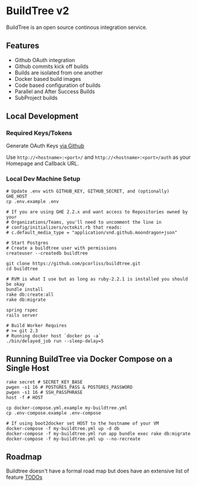 # BuildTree v2

BuildTree is an open source continous integration service.

## Features

* Github OAuth integration
* Github commits kick off builds
* Builds are isolated from one another
* Docker based build images
* Code based configuration of builds
* Parallel and After Success Builds
* SubProject builds

## Local Development

### Required Keys/Tokens

Generate OAuth Keys [via Github](https://github.com/settings/applications/new)

Use `http://<hostname>:<port>/` and `http://<hostname>:<port>/auth` as
your Homepage and Callback URL.

### Local Dev Machine Setup

```
# Update .env with GITHUB_KEY, GITHUB_SECRET, and (optionally) GHE_HOST
cp .env.example .env

# If you are using GHE 2.2.x and want access to Repositories owned by your
# Organizations/Teams, you'll need to uncomment the line in
# config/initializers/octokit.rb that reads:
# c.default_media_type = "application/vnd.github.moondragon+json"

# Start Postgres
# Create a buildtree user with permissions
createuser --createdb buildtree

git clone https://github.com/pcorliss/buildtree.git
cd buildtree

# RVM is what I use but as long as ruby-2.2.1 is installed you should be okay
bundle install
rake db:create:all
rake db:migrate

spring rspec
rails server

# Build Worker Requires
# >= git 2.3
# Running docker host `docker ps -a`
./bin/delayed_job run --sleep-delay=5
```

## Running BuildTree via Docker Compose on a Single Host

```
rake secret # SECRET_KEY_BASE
pwgen -s1 16 # POSTGRES_PASS & POSTGRES_PASSWORD
pwgen -s1 16 # SSH_PASSPHRASE
host -f # HOST

cp docker-compose.yml.example my-buildtree.yml
cp .env-compose.example .env-compose

# If using boot2docker set HOST to the hostname of your VM
docker-compose -f my-buildtree.yml up -d db
docker-compose -f my-buildtree.yml run app bundle exec rake db:migrate
docker-compose -f my-buildtree.yml up --no-recreate
```

## Roadmap

Buildtree doesn't have a formal road map but does have an extensive list
of feature [TODOs](TODO.md)
